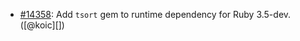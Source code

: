 * [#14358](https://github.com/rubocop/rubocop/pull/14358): Add `tsort` gem to runtime dependency for Ruby 3.5-dev. ([@koic][])
